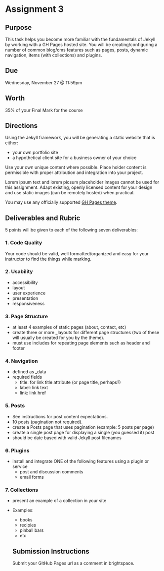 # Assignment 3
## Purpose
This task helps you become more familiar with the fundamentals of Jekyll by working with a GH Pages hosted site. You will be creating/configuring a number of common blog/cms features such as pages, posts, dynamic navigation, items (with collections) and plugins.

## Due
Wednesday, November 27 @ 11:59pm 

## Worth
35% of your Final Mark for the course

## Directions
Using the Jekyll framework, you will be generating a static website that is either:

- your own portfolio site
- a hypothetical client site for a business owner of your choice

Use your own unique content where possible. Place holder content is permissible with proper attribution and integration into your project. 

Lorem ipsum text and lorem picsum placeholder images cannot be used for this assignment. Adapt existing, openly licensed content for your design and use static images (can be remotely hosted) when practical.

You may use any officially supported [GH Pages theme](https://pages.github.com/themes/).


## Deliverables and Rubric
5 points will be given to each of the following seven deliverables:

### 1. Code Quality
Your code should be valid, well formatted/organized and easy for your instructor to find the things while marking.

### 2. Usability
- accessibility
- layout 
- user experience
- presentation
- responsiveness

### 3. Page Structure
- at least 4 examples of static pages (about, contact, etc)
- create three or more _layouts for different page structures (two of these will usually be created for you by the theme). 
- must use includes for repeating page elements such as header and footer

### 4. Navigation
- defined as _data
- required fields
  - title: for link title attribute (or page title, perhaps?)
  - label: link text
  - link: link href

### 5. Posts
- See instructions for post content expectations.
- 10 posts (pagination not required). 
- create a Posts page that uses pagination (example: 5 posts per page)
- create a single post page for displaying a single (you guessed it) post
- should be date based with valid Jekyll post filenames

### 6. Plugins
- install and integrate ONE of the following features using a plugin or service
  - post and discussion comments
  - email forms

### 7. Collections
- present an example of a collection in your site
- Examples:
  - books
  - recipies
  - pinball bars
  - etc
  
  ## Submission Instructions
  Submit your GitHub Pages url as a comment in brightspace.
